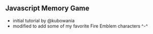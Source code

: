 ## Javascript Memory Game

- initial tutorial  by @kubowania 
- modified to add some of my favorite Fire Emblem characters ^-^